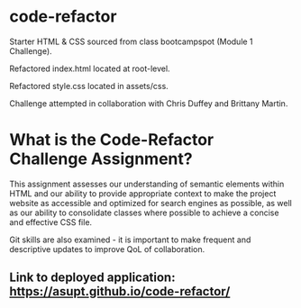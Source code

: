 # code-refactor

Starter HTML & CSS sourced from class bootcampspot (Module 1 Challenge).

Refactored index.html located at root-level.

Refactored style.css located in assets/css.

Challenge attempted in collaboration with Chris Duffey and Brittany Martin.

# What is the Code-Refactor Challenge Assignment?

This assignment assesses our understanding of semantic elements within HTML and our ability to provide appropriate context to make the project website as accessible and optimized for search engines as possible, as well as our ability to consolidate classes where possible to achieve a concise and effective CSS file.

Git skills are also examined - it is important to make frequent and descriptive updates to improve QoL of collaboration.

## Link to deployed application: https://asupt.github.io/code-refactor/
